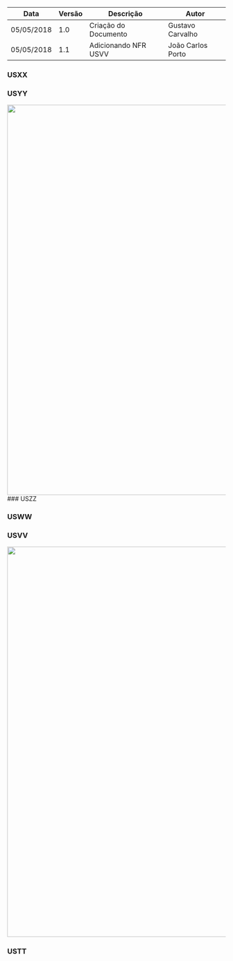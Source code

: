 |Data|Versão|Descrição|Autor|
|----|------|---------|-----|
|05/05/2018|1.0|Criação do Documento|Gustavo Carvalho|
|05/05/2018|1.1|Adicionando NFR USVV|João Carlos Porto|

### USXX

### USYY
<img src="https://github.com/gabrielziegler3/Requisitos-2018-1/blob/master/imagens/Imagens_NFR/NFR_USYY.png?raw=true" width=900px>
### USZZ

### USWW

### USVV
<img src="https://github.com/gabrielziegler3/Requisitos-2018-1/blob/master/imagens/Imagens_NFR/NFR_USVV.png?raw=true" width=900px>

### USTT

